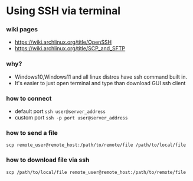 # Using SSH via terminal

### wiki pages
- https://wiki.archlinux.org/title/OpenSSH
- https://wiki.archlinux.org/title/SCP_and_SFTP

### why?
- Windows10,Windows11 and all linux distros have ssh command built in. 
- It's easier to just open terminal and type than download GUI ssh client

### how to connect 
- default port
`` ssh user@server_address ``
- custom port
`` ssh -p port user@server_address ``

### how to send a file
`` scp remote_user@remote_host:/path/to/remote/file /path/to/local/file ``

### how to download file via ssh
`` scp /path/to/local/file remote_user@remote_host:/path/to/remote/file ``
